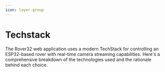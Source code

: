 ```yaml
---
icon: layer-group
---
```


# Techstack

The Rover32 web application uses a modern TechStack for controlling an ESP32-based rover with real-time camera streaming capabilities. Here's a comprehensive breakdown of the technologies used and the rationale behind each choice.
